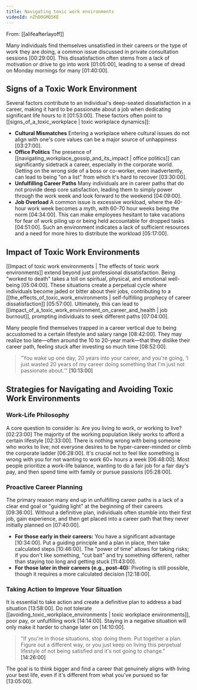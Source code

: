 ```yaml
---
title: Navigating toxic work environments
videoId: nZhD0GMQ5KE
---
```


From: [[alifeafterlayoff]] <br/> 

Many individuals find themselves unsatisfied in their careers or the type of work they are doing, a common issue discussed in private consultation sessions <a class="yt-timestamp" data-t="00:29:00">[00:29:00]</a>. This dissatisfaction often stems from a lack of motivation or drive to go into work <a class="yt-timestamp" data-t="01:05:00">[01:05:00]</a>, leading to a sense of dread on Monday mornings for many <a class="yt-timestamp" data-t="01:40:00">[01:40:00]</a>.

## Signs of a Toxic Work Environment

Several factors contribute to an individual's deep-seated dissatisfaction in a career, making it hard to be passionate about a job when dedicating significant life hours to it <a class="yt-timestamp" data-t="01:53:00">[01:53:00]</a>. These factors often point to [[signs_of_a_toxic_workplace | toxic workplace dynamics]]:

*   **Cultural Mismatches** Entering a workplace where cultural issues do not align with one's core values can be a major source of unhappiness <a class="yt-timestamp" data-t="03:27:00">[03:27:00]</a>.
*   **Office Politics** The presence of [[navigating_workplace_gossip_and_its_impact | office politics]] can significantly sidetrack a career, especially in the corporate world. Getting on the wrong side of a boss or co-worker, even inadvertently, can lead to being "on a list" from which it's hard to recover <a class="yt-timestamp" data-t="03:30:00">[03:30:00]</a>.
*   **Unfulfilling Career Paths** Many individuals are in career paths that do not provide deep core satisfaction, leading them to simply power through the work week and look forward to the weekend <a class="yt-timestamp" data-t="04:09:00">[04:09:00]</a>.
*   **Job Overload** A common issue is excessive workload, where the 40-hour work week becomes a myth, with 60-70 hour weeks being the norm <a class="yt-timestamp" data-t="04:34:00">[04:34:00]</a>. This can make employees hesitant to take vacations for fear of work piling up or being held accountable for dropped tasks <a class="yt-timestamp" data-t="04:51:00">[04:51:00]</a>. Such an environment indicates a lack of sufficient resources and a need for more hires to distribute the workload <a class="yt-timestamp" data-t="05:17:00">[05:17:00]</a>.

## Impact of Toxic Work Environments

[[Impact of toxic work environments | The effects of toxic work environments]] extend beyond just professional dissatisfaction. Being "worked to death" takes a toll on spiritual, physical, and emotional well-being <a class="yt-timestamp" data-t="05:04:00">[05:04:00]</a>. These situations create a perpetual cycle where individuals become jaded or bitter about their jobs, contributing to a [[the_effects_of_toxic_work_environments | self-fulfilling prophecy of career dissatisfaction]] <a class="yt-timestamp" data-t="05:57:00">[05:57:00]</a>. Ultimately, this can lead to [[impact_of_a_toxic_work_environment_on_career_and_health | job burnout]], prompting individuals to seek different paths <a class="yt-timestamp" data-t="07:04:00">[07:04:00]</a>.

Many people find themselves trapped in a career vertical due to being accustomed to a certain lifestyle and salary range <a class="yt-timestamp" data-t="08:42:00">[08:42:00]</a>. They may realize too late—often around the 10 to 20-year mark—that they dislike their career path, feeling stuck after investing so much time <a class="yt-timestamp" data-t="08:52:00">[08:52:00]</a>.

> "You wake up one day, 20 years into your career, and you're going, 'I just wasted 20 years of my career doing something that I'm just not passionate about.'" <a class="yt-timestamp" data-t="10:13:00">[10:13:00]</a>

## Strategies for Navigating and Avoiding Toxic Work Environments

### Work-Life Philosophy

A core question to consider is: Are you living to work, or working to live? <a class="yt-timestamp" data-t="02:23:00">[02:23:00]</a> The majority of the working population likely works to afford a certain lifestyle <a class="yt-timestamp" data-t="02:33:00">[02:33:00]</a>. There is nothing wrong with being someone who works to live; not everyone desires to be hyper-career-minded or climb the corporate ladder <a class="yt-timestamp" data-t="06:28:00">[06:28:00]</a>. It's crucial not to feel like something is wrong with you for not wanting to work 60+ hours a week <a class="yt-timestamp" data-t="06:48:00">[06:48:00]</a>. Most people prioritize a work-life balance, wanting to do a fair job for a fair day's pay, and then spend time with family or pursue passions <a class="yt-timestamp" data-t="05:28:00">[05:28:00]</a>.

### Proactive Career Planning

The primary reason many end up in unfulfilling career paths is a lack of a clear end goal or "guiding light" at the beginning of their careers <a class="yt-timestamp" data-t="09:36:00">[09:36:00]</a>. Without a definitive plan, individuals often stumble into their first job, gain experience, and then get placed into a career path that they never initially planned on <a class="yt-timestamp" data-t="07:40:00">[07:40:00]</a>.

*   **For those early in their careers:** You have a significant advantage <a class="yt-timestamp" data-t="10:34:00">[10:34:00]</a>. Put a guiding principle and a plan in place, then take calculated steps <a class="yt-timestamp" data-t="10:46:00">[10:46:00]</a>. The "power of time" allows for taking risks; if you don't like something, "cut bait" and try something different, rather than staying too long and getting stuck <a class="yt-timestamp" data-t="11:43:00">[11:43:00]</a>.
*   **For those later in their careers (e.g., post-40):** Pivoting is still possible, though it requires a more calculated decision <a class="yt-timestamp" data-t="12:18:00">[12:18:00]</a>.

### Taking Action to Improve Your Situation

It is essential to take action and create a definitive plan to address a bad situation <a class="yt-timestamp" data-t="13:58:00">[13:58:00]</a>. Do not tolerate [[avoiding_toxic_workplace_environments | toxic workplace environments]], poor pay, or unfulfilling work <a class="yt-timestamp" data-t="14:14:00">[14:14:00]</a>. Staying in a negative situation will only make it harder to change later on <a class="yt-timestamp" data-t="14:10:00">[14:10:00]</a>.

> "If you're in those situations, stop doing them. Put together a plan. Figure out a different way, or you just keep on living this perpetual lifestyle of not being satisfied and it's not going to change." <a class="yt-timestamp" data-t="14:26:00">[14:26:00]</a>

The goal is to think bigger and find a career that genuinely aligns with living your best life, even if it's different from what you've pursued so far <a class="yt-timestamp" data-t="13:05:00">[13:05:00]</a>.